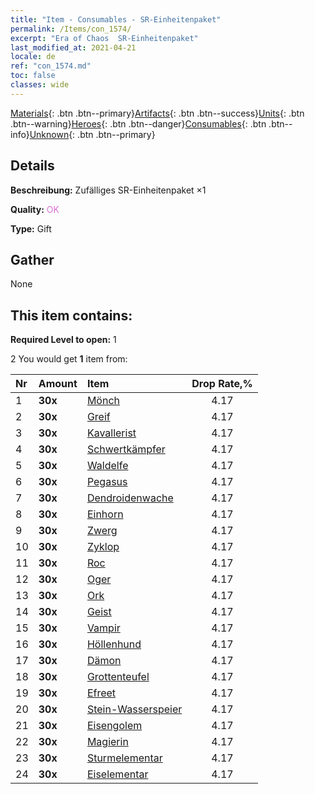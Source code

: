 ```yaml
---
title: "Item - Consumables - SR-Einheitenpaket"
permalink: /Items/con_1574/
excerpt: "Era of Chaos  SR-Einheitenpaket"
last_modified_at: 2021-04-21
locale: de
ref: "con_1574.md"
toc: false
classes: wide
---
```

 [Materials](/de/Items/){: .btn .btn--primary}[Artifacts](/de/Items/Artifacts/){: .btn .btn--success}[Units](/de/Items/Units/){: .btn .btn--warning}[Heroes](/de/Items/Heroes/){: .btn .btn--danger}[Consumables](/de/Items/Consumables/){: .btn .btn--info}[Unknown](/de/Items/Unknown/){: .btn .btn--primary}

## Details
 **Beschreibung:** Zufälliges SR-Einheitenpaket ×1

 **Quality:** <span style="color: #DA70D6">OK</span>

 **Type:** Gift

## Gather

  None

## This item contains:

 **Required Level to open:** 1

 2 You would get **1** item  from:

  | Nr | Amount |     Item    | Drop Rate,% |
  |:---|:-------|:------------|:---------:|
  | 1 |  **30x** | [Mönch](/de/Items/unt_194/) | 4.17 | 
  | 2 |  **30x** | [Greif](/de/Items/unt_192/) | 4.17 | 
  | 3 |  **30x** | [Kavallerist](/de/Items/unt_195/) | 4.17 | 
  | 4 |  **30x** | [Schwertkämpfer](/de/Items/unt_193/) | 4.17 | 
  | 5 |  **30x** | [Waldelfe](/de/Items/unt_201/) | 4.17 | 
  | 6 |  **30x** | [Pegasus](/de/Items/unt_202/) | 4.17 | 
  | 7 |  **30x** | [Dendroidenwache](/de/Items/unt_203/) | 4.17 | 
  | 8 |  **30x** | [Einhorn](/de/Items/unt_204/) | 4.17 | 
  | 9 |  **30x** | [Zwerg](/de/Items/unt_200/) | 4.17 | 
  | 10 |  **30x** | [Zyklop](/de/Items/unt_222/) | 4.17 | 
  | 11 |  **30x** | [Roc](/de/Items/unt_221/) | 4.17 | 
  | 12 |  **30x** | [Oger](/de/Items/unt_220/) | 4.17 | 
  | 13 |  **30x** | [Ork](/de/Items/unt_219/) | 4.17 | 
  | 14 |  **30x** | [Geist](/de/Items/unt_210/) | 4.17 | 
  | 15 |  **30x** | [Vampir](/de/Items/unt_211/) | 4.17 | 
  | 16 |  **30x** | [Höllenhund](/de/Items/unt_228/) | 4.17 | 
  | 17 |  **30x** | [Dämon](/de/Items/unt_229/) | 4.17 | 
  | 18 |  **30x** | [Grottenteufel](/de/Items/unt_230/) | 4.17 | 
  | 19 |  **30x** | [Efreet](/de/Items/unt_231/) | 4.17 | 
  | 20 |  **30x** | [Stein-Wasserspeier](/de/Items/unt_236/) | 4.17 | 
  | 21 |  **30x** | [Eisengolem](/de/Items/unt_237/) | 4.17 | 
  | 22 |  **30x** | [Magierin](/de/Items/unt_238/) | 4.17 | 
  | 23 |  **30x** | [Sturmelementar](/de/Items/unt_263/) | 4.17 | 
  | 24 |  **30x** | [Eiselementar](/de/Items/unt_264/) | 4.17 | 
